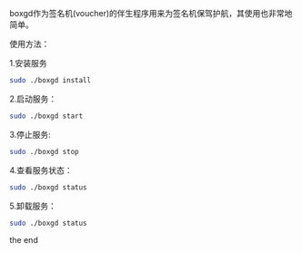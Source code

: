 boxgd作为签名机(voucher)的伴生程序用来为签名机保驾护航，其使用也非常地简单。

使用方法：

1.安装服务

```bash
sudo ./boxgd install
```

2.启动服务：

```bash
sudo ./boxgd start
```



3.停止服务:

```bash
sudo ./boxgd stop
```



4.查看服务状态：

```bash
sudo ./boxgd status
```



5.卸载服务：

```Bash
sudo ./boxgd status
```
the end

